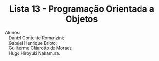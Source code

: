 <h1 align = "center">Lista 13 - Programação Orientada a Objetos </h1>

<body>
  <p>
      Alunos: <br>
      &nbsp&nbsp Daniel Contente Romanzini;<br>
      &nbsp&nbsp Gabriel Henrique Brioto;<br>
      &nbsp&nbsp Guilherme Chiarotto de Moraes;<br>
      &nbsp&nbsp Hugo Hiroyuki Nakamura.<br>
  </p>
  
</body>
